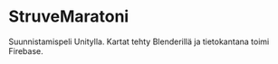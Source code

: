 # StruveMaratoni

Suunnistamispeli Unitylla. Kartat tehty Blenderillä ja tietokantana toimi Firebase.
